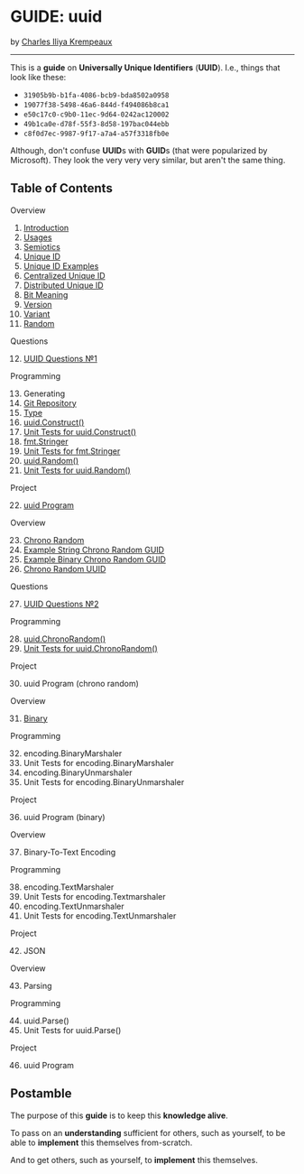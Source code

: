 # GUIDE: uuid

by [Charles Iliya Krempeaux](http://changelog.ca/)

---

This is a **guide** on **Universally Unique Identifiers** (**UUID**). I.e., things that look like these:

* `31905b9b-b1fa-4086-bcb9-bda8502a0958`
* `19077f38-5498-46a6-844d-f494086b8ca1`
* `e50c17c0-c9b0-11ec-9d64-0242ac120002`
* `49b1ca0e-d78f-55f3-8d58-197bac044ebb`
* `c8f0d7ec-9987-9f17-a7a4-a57f3318fb0e`

Although, don't confuse **UUID**s with **GUID**s (that were popularized by Microsoft).
They look the very very very similar, but aren't the same thing.

## Table of Contents

Overview

1. [Introduction](chapters/introduction/README.md)
2. [Usages](chapters/usages/README.md)
3. [Semiotics](chapters/semiotics/README.md)
4. [Unique ID](chapters/unique-id/README.md)
5. [Unique ID Examples](chapters/unique-id-examples/README.md)
6. [Centralized Unique ID](chapters/centralized-unique-id/README.md)
7. [Distributed Unique ID](chapters/distributed-unique-id/README.md)
8. [Bit Meaning](chapters/bit-meaing/README.md)
9. [Version](chapters/version/README.md)
10. [Variant](chapters/variant/README.md)
11. [Random](chapters/random/README.md)

Questions

12. [UUID Questions №1](chapters/questions-1/README.md)

Programming

13. Generating
14. [Git Repository](chapters/git-repository/README.md)
15. [Type](chapters/type/README.md)
16. [uuid.Construct()](chapters/function-construct/README.md)
17. [Unit Tests for uuid.Construct()](chapters/function-construct-unit-tests/README.md)
18. [fmt.Stringer](chapters/method-string/README.md)
19. [Unit Tests for fmt.Stringer](chapters/method-string-unit-tests/README.md)
20. [uuid.Random()](chapters/function-random/README.md)
21. [Unit Tests for uuid.Random()](chapters/function-random-unit-tests/README.md)

Project

22. [uuid Program](chapters/program-uuid/README.md)

Overview

23. [Chrono Random](chapters/chrono-random/README.md)
24. [Example String Chrono Random GUID](chapters/chrono-random-example-string/README.md)
25. [Example Binary Chrono Random GUID](chapters/chrono-random-example-binary/README.md)
26. [Chrono Random UUID](chapters/chrono-random-uuid/README.md)

Questions

27. [UUID Questions №2](chapters/questions-2/README.md)

Programming

28. [uuid.ChronoRandom()](chapters/function-chronorandom/README.md)
29. [Unit Tests for uuid.ChronoRandom()](chapters/function-chronorandom-unit-tests/README.md)

Project

30. uuid Program (chrono random)

Overview

31. [Binary](chapters/binary/README.md)

Programming

32. encoding.BinaryMarshaler
33. Unit Tests for encoding.BinaryMarshaler
34. encoding.BinaryUnmarshaler
35. Unit Tests for encoding.BinaryUnmarshaler

Project

36. uuid Program (binary)

Overview

37. Binary-To-Text Encoding

Programming

38. encoding.TextMarshaler
39. Unit Tests for encoding.Textmarshaler
40. encoding.TextUnmarshaler
41. Unit Tests for encoding.TextUnmarshaler

Project

42. JSON

Overview

43. Parsing

Programming

44. uuid.Parse()
45. Unit Tests for uuid.Parse()

Project

46. uuid Program

## Postamble

The purpose of this **guide** is to keep this **knowledge alive**.

To pass on an **understanding** sufficient for others, such as yourself, to be able to **implement** this themselves from-scratch.

And to get others, such as yourself, to **implement** this themselves.
